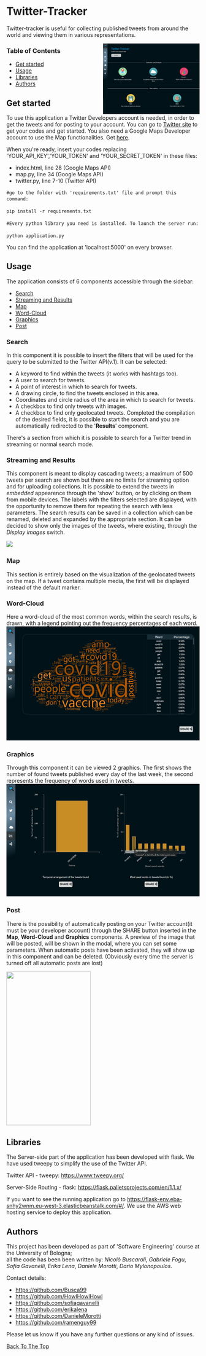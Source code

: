 # Twitter-Tracker

Twitter-tracker is useful for collecting published tweets from around the world and viewing them in various representations.

<img src="./img_readme/TT_home.png" align="right" width="50%"/>

### Table of Contents
- [Get started](#get-started)
- [Usage](#usage)
- [Libraries](#libraries)
- [Authors](#authors)

## Get started
To use this application a Twitter Developers account is needed, in order to get the tweets and for posting to your account. You can go to [Twitter site](https://developer.twitter.com/en/apply-for-access) to get your codes and get started.
You also need a Google Maps Developer account to use the Map functionalities. Get [here](https://developers.google.com/maps/documentation?hl=en).

When you're ready, insert your codes replacing 'YOUR_API_KEY','YOUR_TOKEN' and 'YOUR_SECRET_TOKEN' in these files:
* index.html, line 28 (Google Maps API)
* map.py, line 34 (Google Maps API)
* twitter.py, line 7-10 (Twitter API)

```
#go to the folder with 'requirements.txt' file and prompt this command:

pip install -r requirements.txt 

#Every python library you need is installed. To launch the server run:

python application.py 
```
You can find the application at 'localhost:5000' on every browser.


## Usage
The application consists of 6 components accessible through the sidebar:
- [Search](#search)
- [Streaming and Results](#streaming-and-results)
- [Map](#map)
- [Word-Cloud](#word-cloud)
- [Graphics](#graphics)
- [Post](#post)

### Search 
In this component it is possible to insert the filters that will be used for the query to be submitted to the Twitter API(v.1). It can be selected:
* A keyword to find within the tweets (it works with hashtags too).
* A user to search for tweets.
* A point of interest in which to search for tweets.
* A drawing circle, to find the tweets enclosed in this area.
* Coordinates and circle radius of the area in which to search for tweets.
* A checkbox to find only tweets with images.
* A checkbox to find only geolocated tweets.
Completed the compilation of the desired fields, it is possible to start the search and you are automatically redirected to the '**Results**' component.

There's a section from which it is possible to search for a Twitter trend in streaming or normal search mode.

### Streaming and Results
This component is meant to display cascading tweets; a maximum of 500 tweets per search are shown but there are no limits for streaming option and for uploading collections.
It is possible to extend the tweets in *embedded* appearence through the 'show' button, or by clicking on them from mobile devices. The labels with the filters selected are displayed, with the opportunity to remove them for repeating the search with less parameters. The search results can be saved in a collection which can be renamed, deleted and expanded by the appropriate section.
It can be decided to show only the images of the tweets, where existing, through the *Display images* switch.

<img src="./img_readme/map_and_search.gif">

### Map 
This section is entirely based on the visualization of the geolocated tweets on the map. If a tweet contains multiple media, the first will be displayed instead of the default marker.


### Word-Cloud 
Here a word-cloud of the most common words, within the search results, is drawn, with a legend pointing out the frequency percentages of each word.
<img src="./img_readme/cloud.png" >

### Graphics
Through this component it can be viewed 2 graphics. The first shows the number of found tweets published every day of the last week, the second represents the frequency of words used in tweets.
 <img src="./img_readme/charts.png"  >


### Post

There is the possibility of automatically posting on your Twitter account(it must be your developer account) through the SHARE button inserted in the **Map**, **Word-Cloud** and **Graphics** components. A preview of the image that will be posted, will be shown in the modal, where you can set some parameters. When automatic posts have been activated, they will show up in this component and can be deleted. (Obviously every time the server is turned off all automatic posts are lost)

<img src="./img_readme/automatic_post.gif" float="right" width="220px" height="400px">


## Libraries
The Server-side part of the application has been developed with flask. We have used tweepy to simplify the use of the Twitter API. 

Twitter API - tweepy: https://www.tweepy.org/

Server-Side Routing - flask: https://flask.palletsprojects.com/en/1.1.x/


If you want to see the running application go to https://flask-env.eba-snhy2wnm.eu-west-3.elasticbeanstalk.com/#/. We use the AWS web hosting service to deploy this application.

## Authors

This project has been developed as part of 'Software Engineering' course at the University of Bologna;<br>
all the code has been been written by: *Nicolò Buscaroli*, *Gabriele Fogu*, *Sofia Gavanelli*, *Erika Lena*, *Daniele Morotti*, *Dario Mylonopoulos*.

Contact details:
- https://github.com/Busca99
- https://github.com/HowlHowlHowl
- https://github.com/sofiagavanelli
- https://github.com/erikalena
- https://github.com/DanieleMorotti
- https://github.com/ramenguy99

Please let us know if you have any further questions or any kind of issues.

[Back To The Top](#twitter-tracker)
